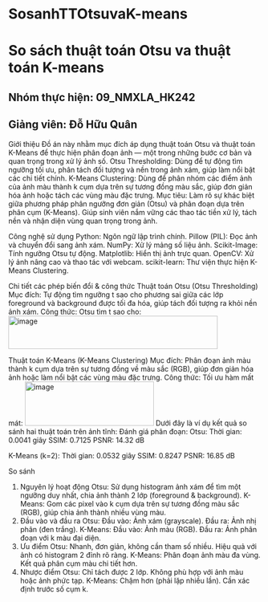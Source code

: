 # SosanhTTOtsuvaK-means
# So sách thuật toán Otsu va thuật toán K-means
## Nhóm thực hiện: 09_NMXLA_HK242
## Giảng viên: Đỗ Hữu Quân

Giới thiệu
Đồ án này nhằm mục đích áp dụng thuật toán Otsu và thuật toán K-Means để thực hiện phân đoạn ảnh — một trong những bước cơ bản và quan trọng trong xử lý ảnh số.
Otsu Thresholding: Dùng để tự động tìm ngưỡng tối ưu, phân tách đối tượng và nền trong ảnh xám, giúp làm nổi bật các chi tiết chính.
K-Means Clustering: Dùng để phân nhóm các điểm ảnh của ảnh màu thành k cụm dựa trên sự tương đồng màu sắc, giúp đơn giản hóa ảnh hoặc tách các vùng màu đặc trưng.
Mục tiêu:
Làm rõ sự khác biệt giữa phương pháp phân ngưỡng đơn giản (Otsu) và phân đoạn dựa trên phân cụm (K-Means).
Giúp sinh viên nắm vững các thao tác tiền xử lý, tách nền và nhận diện vùng quan trọng trong ảnh.

Công nghệ sử dụng
Python: Ngôn ngữ lập trình chính.
Pillow (PIL): Đọc ảnh và chuyển đổi sang ảnh xám.
NumPy: Xử lý mảng số liệu ảnh.
Scikit-Image: Tính ngưỡng Otsu tự động.
Matplotlib: Hiển thị ảnh trực quan.
OpenCV: Xử lý ảnh nâng cao và thao tác với webcam.
scikit-learn: Thư viện thực hiện K-Means Clustering.

Chi tiết các phép biến đổi & công thức
Thuật toán Otsu (Otsu Thresholding)
Mục đích:
Tự động tìm ngưỡng t sao cho phương sai giữa các lớp foreground và background được tối đa hóa, giúp tách đối tượng ra khỏi nền ảnh xám.
Công thức:
Otsu tìm t sao cho:
<img width="417" height="66" alt="image" src="https://github.com/user-attachments/assets/287cec31-cc31-4080-8f9f-1bcc2fed5c6b" />

Thuật toán K-Means (K-Means Clustering)
Mục đích:
Phân đoạn ảnh màu thành k cụm dựa trên sự tương đồng về màu sắc (RGB), giúp đơn giản hóa ảnh hoặc làm nổi bật các vùng màu đặc trưng.
Công thức:
Tối ưu hàm mất mát:
<img width="257" height="88" alt="image" src="https://github.com/user-attachments/assets/e56ddc15-f14c-4c85-a805-9629a34db120" />
Dưới đây là ví dụ kết quả so sánh hai thuật toán trên ảnh tĩnh:
 Đánh giá phân đoạn:
 Otsu:
  Thời gian: 0.0041 giây
  SSIM: 0.7125
  PSNR: 14.32 dB

 K-Means (k=2):
  Thời gian: 0.0532 giây
  SSIM: 0.8247
  PSNR: 16.85 dB

So sánh
1. Nguyên lý hoạt động
Otsu: Sử dụng histogram ảnh xám để tìm một ngưỡng duy nhất, chia ảnh thành 2 lớp (foreground & background).
K-Means: Gom các pixel vào k cụm dựa trên sự tương đồng màu sắc (RGB), giúp chia ảnh thành nhiều vùng màu.
2. Đầu vào và đầu ra
Otsu:
Đầu vào: Ảnh xám (grayscale).
Đầu ra: Ảnh nhị phân (đen trắng).
K-Means:
Đầu vào: Ảnh màu (RGB).
Đầu ra: Ảnh phân đoạn với k màu đại diện.
3. Ưu điểm
Otsu:
Nhanh, đơn giản, không cần tham số nhiều.
Hiệu quả với ảnh có histogram 2 đỉnh rõ ràng.
K-Means:
Phân đoạn ảnh màu đa vùng.
Kết quả phân cụm màu chi tiết hơn.
4. Nhược điểm
Otsu:
Chỉ tách được 2 lớp.
Không phù hợp với ảnh màu hoặc ảnh phức tạp.
K-Means:
Chậm hơn (phải lặp nhiều lần).
Cần xác định trước số cụm k.






